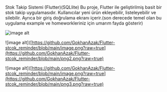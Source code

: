 
Stok Takip Sistemi (Flutter)(SQLlite)
Bu proje, Flutter ile geliştirilmiş basit bir stok takip uygulamasıdır. Kullanıcılar yeni ürün ekleyebilir, listeleyebilir ve silebilir. Ayrıca bir giriş doğrulama  ekranı içerir.(son derecede temel olan bu uygulama example ve homeworkleriniz için umarım fayda gösterir)

 ![image alt](https://github.com/GokhanAzak/Flutter-stcok_reminder/blob/main/image.png?raw=true)  

 
 ![image alt]([https://github.com/GokhanAzak/Flutter-stcok_reminder/blob/main/image.png?raw=true](https://github.com/GokhanAzak/Flutter-stcok_reminder/blob/main/png2.png?raw=true)


 
![image alt]([https://github.com/GokhanAzak/Flutter-stcok_reminder/blob/main/image.png?raw=true](https://github.com/GokhanAzak/Flutter-stcok_reminder/blob/main/png3.png?raw=true)

